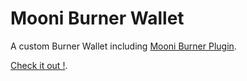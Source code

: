 # Mooni Burner Wallet

A custom Burner Wallet including [Mooni Burner Plugin](../burner-plugin). 

[Check it out !](https://burner.usdlayer.tech).
